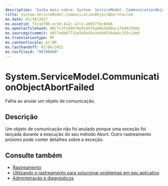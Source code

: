 ```yaml
---
description: 'Saiba mais sobre: System. ServiceModel. CommunicationObjectAbortFailed'
title: System.ServiceModel.CommunicationObjectAbortFailed
ms.date: 03/30/2017
ms.assetid: f3cab70b-ec5d-412c-a7c2-e09377bc6d46
ms.openlocfilehash: 90cfc3fc09b70e91d47ba00e3dd0ac1fd4925b8d
ms.sourcegitcommit: ddf7edb67715a5b9a45e3dd44536dabc153c1de0
ms.translationtype: MT
ms.contentlocale: pt-BR
ms.lasthandoff: 02/06/2021
ms.locfileid: "99788040"
---
```

# <a name="systemservicemodelcommunicationobjectabortfailed"></a>System.ServiceModel.CommunicationObjectAbortFailed

Falha ao anular um objeto de comunicação.  
  
## <a name="description"></a>Descrição  

 Um objeto de comunicação não foi anulado porque uma exceção foi lançada durante a execução do seu método Abort. Outro rastreamento próximo pode conter detalhes sobre a exceção.  
  
## <a name="see-also"></a>Consulte também

- [Rastreamento](index.md)
- [Utilizando o rastreamento para solucionar problemas em seu aplicativo](using-tracing-to-troubleshoot-your-application.md)
- [Administração e diagnósticos](../index.md)
